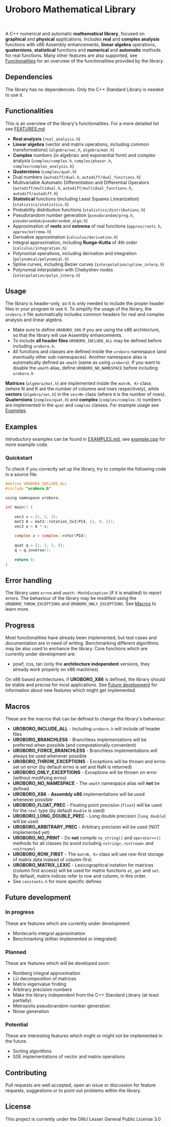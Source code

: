 # Uroboro Mathematical Library

<img alt="" src="https://img.shields.io/github/license/mattiaisgro/uroboro"> <img alt="" src="https://img.shields.io/github/last-commit/mattiaisgro/uroboro"> <img alt="" src="https://img.shields.io/github/languages/code-size/mattiaisgro/uroboro"> <img alt="" src="https://img.shields.io/github/issues/mattiaisgro/uroboro">

A C++ numerical and automatic **mathematical library**, focused on **graphical** and **physical** applications. Includes **real** and **complex analysis** functions with x86 Assembly enhancements, **linear algebra** operations, **quaternions**, **statistical** functions and **numerical** and **automatic** methods for real functions. Many other features are also supported, see [Functionalities](https://github.com/mattiaisgro/uroboro/blob/master/README.md#Functionalities) for an overview of the functionalities provided by the library.

## Dependencies
The library has no dependencies. Only the C++ Standard Library is needed to use it.

## Functionalities
This is an overview of the library's functionalities. For a more detailed list see [FEATURES.md](https://github.com/mattiaisgro/uroboro/blob/master/txt/FEATURES.md)
- **Real analysis** (`real_analysis.h`)
- **Linear algebra** (vector and matrix operations, including common transformations) (`algebra/vec.h`, `algebra/mat.h`)
- **Complex** numbers (in algebraic and exponential form) and complex analysis (`complex/complex.h`, `complex/phasor.h`, `complex/complex_analysis.h`)
- **Quaternions** (`complex/quat.h`)
- Dual numbers (`autodiff/dual.h`, `autodiff/dual_functions.h`)
- Multivariable Automatic Differentiation and Differential Operators (`autodiff/multidual.h`, `autodiff/multidual_functions.h`, `autodiff/autodiff.h`)
- **Statistical** functions (including Least Squares Linearization) (`statistics/statistics.h`)
- Probability distribution functions (`statistics/distributions.h`)
- Pseudorandom number generation (`pseudorandom/prng.h`, `pseudorandom/pseudorandom_algo.h`)
- Approximation of **roots** and **extrema** of real functions (`approx/roots.h`, `approx/extrema.h`)
- Derivative approximation (`calculus/derivation.h`)
- Integral approximation, including **Runge-Kutta** of 4th order (`calculus/integration.h`)
- Polynomial operations, including derivation and integration (`polynomial/polynomial.h`)
- Spline curves, including Bezier curves (`interpolation/spline_interp.h`)
- Polynomial interpolation with Chebyshev nodes (`interpolation/polyn_interp.h`)

## Usage
The library is header-only, so it is only needed to include the proper header files in your program to use it. To simplify the usage of the library, the `uroboro.h` file automatically includes common headers for real and complex analysis and linear algebra.
- Make sure to define `UROBORO_X86` if  you are using the x86 architecture, so that the library will use Assembly enhancements.
- To include **all header files** `UROBORO_INCLUDE_ALL` may be defined before including `uroboro.h`.
- All functions and classes are defined inside the `uroboro` namespace (and eventually other sub-namespaces). Another namespace alias is automatically defined as `umath` (same as using `uroboro`). If you want to disable the `umath` alias, define `UROBORO_NO_NAMESPACE` before including `uroboro.h`

**Matrices** (`algebra/mat.h`) are implemented inside the `mat<N, K>` class (where N and K are the number of columns and rows respectively), while **vectors** (`algebra/vec.h`) in the `vec<N>` class (where `N` is the number of rows). **Quaternions** (`complex/quat.h`) and **complex** (`complex/complex.h`) numbers are implemented in the `quat` and `complex` classes. For example usage see [Examples](https://github.com/mattiaisgro/uroboro/blob/master/README.md#Examples).

## Examples
Introductory examples can be found in [EXAMPLES.md](https://github.com/mattiaisgro/uroboro/blob/master/txt/EXAMPLES.md), see  [example.cpp](https://github.com/mattiaisgro/uroboro/blob/master/examples/example.cpp) for more example code.

### Quickstart
To check if you correctly set up the library, try to compile the following code in a source file:
```c
#define UROBORO_INCLUDE_ALL
#include "uroboro.h"

using namespace uroboro;

int main() {
 
    vec3 v = {1, 2, 3};
    mat3 A = mat3::rotation_3x3(PI4, {1, 0, 1});
    vec3 w = A * v;
 
    complex z = complex::rotor(PI4);
 
    quat q = {1, 2, 3, 4};
    q = q.inverse();
 
    return 0;
}
```

## Error handling
The library uses `errno` and `umath::MathException` (if it is enabled) to report errors. The behaviour of the library may be modified using the `UROBORO_THROW_EXCEPTIONS` and `UROBORO_ONLY_EXCEPTIONS`. See [Macros](https://github.com/mattiaisgro/uroboro/blob/master/README.md#Macros) to learn more.

## Progress
Most functionalities have already been implemented, but test cases and documentation are in need of writing. Benchmarking different algorithms may be also used to enchance the library. Core functions which are currently under development are:
- powf, cos, tan (only the **architecture independent** versions, they already work properly on x86 machines)

On x86 based architectures, if **UROBORO_X86** is defined, the library should be stable and precise for most applications.
See [Future development](https://github.com/mattiaisgro/uroboro/blob/master/README.md#future-development) for information about new features which might get implemented.

## Macros
These are the macros that can be defined to change the library's behaviour:
- **UROBORO_INCLUDE_ALL** - Including `uroboro.h` will include _all_ header files
- **UROBORO_BRANCHLESS** - Branchless implementations will be preferred when possible (and computationally convenient)
- **UROBORO_FORCE_BRANCHLESS** - Branchless implementations will always be used whenever possible
- **UROBORO_THROW_EXCEPTIONS** - Exceptions will be thrown and errno set on error (by default errno is set and NaN is returned)
- **UROBORO_ONLY_EXCEPTIONS** - Exceptions will be thrown on error (without modifying errno)
- **UROBORO_NO_NAMESPACE** - The `umath` namespace alias will **not** be defined
- **UROBORO_X86** - **Assembly x86** implementations will be used whenever possible
- **UROBORO_FLOAT_PREC** - Floating point precision (`float`) will be used for the `real` type (by default `double` is used)
- **UROBORO_LONG_DOUBLE_PREC** - Long double precision (`long double`) will be used
- **UROBORO_ARBITRARY_PREC** - Arbitrary precision will be used (NOT implemented yet)
- **UROBORO_NO_PRINT** - Do **not** compile `to_string()` and `operator<<()` methods for all classes (to avoid including `<string>`, `<sstream>` and `<ostream>`)
- **UROBORO_ROW_FIRST** - The `mat<N, K>` class will use row-first storage of matrix data instead of column-first.
- **UROBORO_MATRIX_LEXIC** - Lexicographical notation for matrices (column first access) will be used for matrix functions `at`, `get` and `set`. By default, matrix indices refer to row and column, in this order.
- See `constants.h` for more specific defines

## Future development
### In progress
These are features which are currently under development:
- Montecarlo integral approximation
- Benchmarking (either implemented or integrated)

### Planned
These are features which will be developed soon:
- Romberg integral approximation
- LU decomposition of matrices
- Matrix eigenvalue finding
- Arbitrary precision numbers
- Make the library independent from the C++ Standard Library (at least partially)
- Metropolis pseudorandom number generation
- Noise generation

### Potential
These are interesting features which might or might not be implemented in the future.
- Sorting algorithms
- SSE implementations of vector and matrix operations

## Contributing
Pull requests are well accepted, open an issue or discussion for feature requests, suggestions or to point out problems within the library.

## License
This project is currently under the GNU Lesser General Public License 3.0




